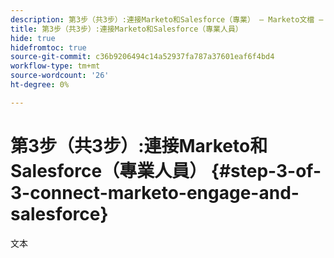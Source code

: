 ```yaml
---
description: 第3步（共3步）:連接Marketo和Salesforce（專業） — Marketo文檔 — 產品文檔
title: 第3步（共3步）:連接Marketo和Salesforce（專業人員）
hide: true
hidefromtoc: true
source-git-commit: c36b9206494c14a52937fa787a37601eaf6f4bd4
workflow-type: tm+mt
source-wordcount: '26'
ht-degree: 0%

---
```


# 第3步（共3步）:連接Marketo和Salesforce（專業人員） {#step-3-of-3-connect-marketo-engage-and-salesforce}

文本
